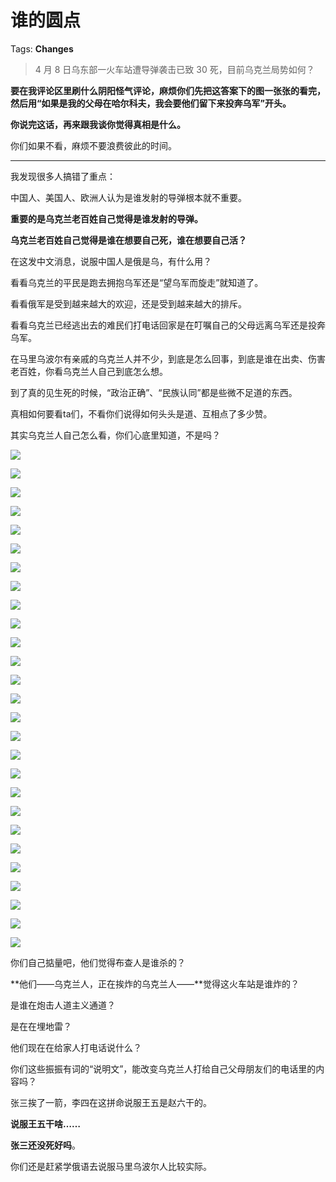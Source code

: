 # 谁的圆点

Tags: **Changes**

> 4 月 8 日乌东部一火车站遭导弹袭击已致 30 死，目前乌克兰局势如何？



**要在我评论区里刷什么阴阳怪气评论，麻烦你们先把这答案下的图一张张的看完，然后用“如果是我的父母在哈尔科夫，我会要他们留下来投奔乌军”开头。**

**你说完这话，再来跟我谈你觉得真相是什么。**

你们如果不看，麻烦不要浪费彼此的时间。



---

我发现很多人搞错了重点：

中国人、美国人、欧洲人认为是谁发射的导弹根本就不重要。

**重要的是乌克兰老百姓自己觉得是谁发射的导弹。**

**乌克兰老百姓自己觉得是谁在想要自己死，谁在想要自己活？**

在这发中文消息，说服中国人是俄是乌，有什么用？

看看乌克兰的平民是跑去拥抱乌军还是“望乌军而旋走”就知道了。

看看俄军是受到越来越大的欢迎，还是受到越来越大的排斥。

看看乌克兰已经逃出去的难民们打电话回家是在叮嘱自己的父母远离乌军还是投奔乌军。

在马里乌波尔有亲戚的乌克兰人并不少，到底是怎么回事，到底是谁在出卖、伤害老百姓，你看乌克兰人自己到底怎么想。

到了真的见生死的时候，“政治正确”、“民族认同”都是些微不足道的东西。

真相如何要看ta们，不看你们说得如何头头是道、互相点了多少赞。

其实乌克兰人自己怎么看，你们心底里知道，不是吗？

![](https://picx1.zhimg.com/50/v2-f8cebc7b061d63ef646ffc007e0afd7e_720w.jpg?source=1940ef5c)  


![](https://picx1.zhimg.com/50/v2-26371fd35c3227b881f6ed7bf3b2757d_720w.jpg?source=1940ef5c)  


![](https://pica.zhimg.com/50/v2-3deeff1383ffbcbb57d546484bbfbb9b_720w.jpg?source=1940ef5c)  


![](https://pic1.zhimg.com/50/v2-45afc1feb21c2f5383a340da68ed1c21_720w.jpg?source=1940ef5c)  


![](https://picx1.zhimg.com/50/v2-e7ad50785dae10f36b2b798955441cee_720w.jpg?source=1940ef5c)  


![](https://pica.zhimg.com/50/v2-ce73310ec06315846ae707bb62fd81e3_720w.jpg?source=1940ef5c)  


![](https://picx1.zhimg.com/50/v2-a80383c857e97c0e1928b82e7002a3d1_720w.jpg?source=1940ef5c)  


![](https://pic1.zhimg.com/50/v2-e6da1b0d35d111f8d1624710f74ba720_720w.jpg?source=1940ef5c)  


![](https://pica.zhimg.com/50/v2-00646164bc31bc01808d153b8ef78d1d_720w.jpg?source=1940ef5c)  


![](https://picx1.zhimg.com/50/v2-ba828be40a4651d7a39c69916c7aae82_720w.jpg?source=1940ef5c)  


![](https://picx1.zhimg.com/50/v2-bcb361fc99ad31153039923605c53f27_720w.jpg?source=1940ef5c)  


![](https://pica.zhimg.com/50/v2-767145987edc295a7bd3c503af1dafdd_720w.jpg?source=1940ef5c)  


![](https://pica.zhimg.com/50/v2-dd0dd70d395c368da9d616bd8e05f27b_720w.jpg?source=1940ef5c)  


![](https://pic1.zhimg.com/50/v2-36557c01da88cc94f5a6811f52d31dc2_720w.jpg?source=1940ef5c)  


![](https://pic1.zhimg.com/50/v2-19744fd91aa76a5b73de165b484fd102_720w.jpg?source=1940ef5c)  


![](https://picx1.zhimg.com/50/v2-7b7b8ebe370302e5735438e6551878ea_720w.jpg?source=1940ef5c)  


![](https://pic1.zhimg.com/50/v2-59a177fc751fd1f4f0a2b387d6d00be2_720w.jpg?source=1940ef5c)  


![](https://picx1.zhimg.com/50/v2-752ab4e2195c716a37df95f277cce68b_720w.jpg?source=1940ef5c)  


![](https://pica.zhimg.com/50/v2-9d9e80c5b4d48e51bec31d54091815cd_720w.jpg?source=1940ef5c)  


![](https://picx1.zhimg.com/50/v2-988511fb26a600476407d8becf4b1c1a_720w.jpg?source=1940ef5c)  


![](https://picx1.zhimg.com/50/v2-848cc5d5168a7c88a02dfd11ae6c4343_720w.jpg?source=1940ef5c)  


![](https://picx1.zhimg.com/50/v2-08a2b18b8e68be9eee025f3f8f8544fd_720w.jpg?source=1940ef5c)  


![](https://picx1.zhimg.com/50/v2-2bd0ea098fbfa5d9418018dccb1eec39_720w.jpg?source=1940ef5c)  


![](https://picx1.zhimg.com/50/v2-413d76ee627da04e6e85976614d45750_720w.jpg?source=1940ef5c)  


![](https://picx1.zhimg.com/50/v2-925901e7c7d4858d306844ab2230fece_720w.jpg?source=1940ef5c)  


![](https://pic1.zhimg.com/50/v2-408bb6ce13dbc329bc4e9036db569bac_720w.jpg?source=1940ef5c)  


![](https://picx1.zhimg.com/50/v2-183ee10a9448e4f2c345eecd6e61d06b_720w.jpg?source=1940ef5c)  


你们自己掂量吧，他们觉得布查人是谁杀的？

**他们——乌克兰人，正在挨炸的乌克兰人——**觉得这火车站是谁炸的？

是谁在炮击人道主义通道？

是在在埋地雷？

他们现在在给家人打电话说什么？

你们这些振振有词的“说明文”，能改变乌克兰人打给自己父母朋友们的电话里的内容吗？

张三挨了一箭，李四在这拼命说服王五是赵六干的。

**说服王五干啥……**

**张三还没死好吗**。

你们还是赶紧学俄语去说服马里乌波尔人比较实际。



